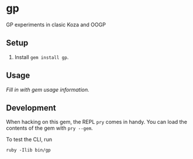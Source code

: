 gp
=================

GP experiments in clasic Koza and OOGP

## Setup

1. Install `gem install gp`.

## Usage

_Fill in with gem usage information._

## Development

When hacking on this gem, the REPL `pry` comes in handy. You can load the
contents of the gem with `pry --gem`.

To test the CLI, run

    ruby -Ilib bin/gp

